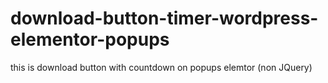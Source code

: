 # download-button-timer-wordpress-elementor-popups
this is download button with countdown on popups elemtor (non JQuery)
